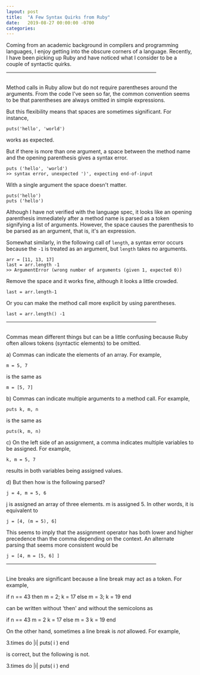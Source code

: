 ```yaml
---
layout: post
title:  "A Few Syntax Quirks from Ruby"
date:   2019-08-27 00:00:00 -0700
categories: 
---
```

Coming from an academic background in compilers and programming languages, I enjoy getting into the obscure corners of a language. Recently, I have been picking up Ruby and have noticed what I consider to be a couple of syntactic quirks.

<hr width="80%" />
<br />
Method calls in Ruby allow but do not require parentheses around the arguments. From the code I've seen so far, the common convention seems to be that parentheses are always omitted in simple expressions.

But this flexibility means that spaces are sometimes significant. For instance, 

  `puts('hello', 'world')`

works as expected.

But if there is more than one argument, a space between the method name and the opening parenthesis gives a syntax error.

  `puts ('hello', 'world')`  
  `>> syntax error, unexpected ')', expecting end-of-input`  

With a single argument the space doesn't matter.

  `puts('hello')`  
  `puts ('hello')`

Although I have not verified with the language spec, it looks like an opening parenthesis immediately after a method name is parsed as a token signifying a list of arguments. However, the space causes the parenthesis to be parsed as an argument, that is, it's an expression.

Somewhat similarly, in the following call of `length`, a syntax error occurs because the `-1` is treated as an argument, but `length` takes no arguments.

  `arr = [11, 13, 17]`  
  `last = arr.length -1`  
  `>> ArgumentError (wrong number of arguments (given 1, expected 0))`

Remove the space and it works fine, although it looks a little crowded.

  `last = arr.length-1`

Or you can make the method call more explicit by using parentheses.

  `last = arr.length() -1`

<hr width="80%" />
<br />
Commas mean different things but can be a little confusing because Ruby often allows tokens (syntactic elements) to be omitted.

a) Commas can indicate the elements of an array. For example,

  `m = 5, 7`

is the same as

  `m = [5, 7]`

b) Commas can indicate multiple arguments to a method call. For example,

  `puts k, m, n`

is the same as

  `puts(k, m, n)`

c) On the left side of an assignment, a comma indicates multiple variables to be assigned. For example,

  `k, m = 5, 7`

results in both variables being assigned values.

d) But then how is the following parsed?

  `j = 4, m = 5, 6`

j is assigned an array of three elements. m is assigned 5. In other words, it is equivalent to

  `j = [4, (m = 5), 6]`

This seems to imply that the assignment operator has both lower and higher precedence than the comma depending on the context. An alternate parsing that seems more consistent would be

  `j = [4, m = [5, 6] ]`

<hr width="80%" />
<br />
Line breaks are significant because a line break may act as a token. For example,

  if n == 43 then m = 2; k = 17 else m = 3; k = 19 end

can be written without 'then' and without the semicolons as

  if n == 43
    m = 2
    k = 17
  else
    m = 3
    k = 19
  end

On the other hand, sometimes a line break is _not_ allowed. For example,

  3.times do |i|
    puts( i )
  end

is correct, but the following is not.

  3.times
  do |i|
    puts( i )
  end
